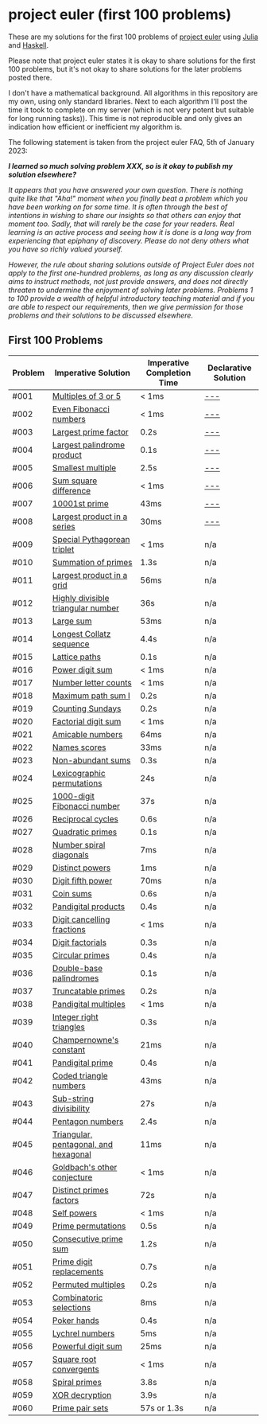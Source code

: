 # project euler (first 100 problems)

These are my solutions for the first 100 problems of [project euler](https://projecteuler.net) using [Julia](https://julialang.org/) and [Haskell](https://www.haskell.org/).

Please note that project euler states it is okay to share solutions for the first 100 problems, but it's not okay to share solutions for the later problems posted there.

I don't have a mathematical background. All algorithms in this repository are my own, using only standard libraries. Next to each algorithm I'll post the time it took to complete on my server (which is not very potent but suitable for long running tasks)). This time is not reproducible and only gives an indication how efficient or inefficient my algorithm is.

The following statement is taken from the project euler FAQ, 5th of January 2023:

***I learned so much solving problem XXX, so is it okay to publish my solution elsewhere?***

*It appears that you have answered your own question. There is nothing quite like that "Aha!" moment when you finally beat a problem which you have been working on for some time. It is often through the best of intentions in wishing to share our insights so that others can enjoy that moment too. Sadly, that will rarely be the case for your readers. Real learning is an active process and seeing how it is done is a long way from experiencing that epiphany of discovery. Please do not deny others what you have so richly valued yourself.*

*However, the rule about sharing solutions outside of Project Euler does not apply to the first one-hundred problems, as long as any discussion clearly aims to instruct methods, not just provide answers, and does not directly threaten to undermine the enjoyment of solving later problems. Problems 1 to 100 provide a wealth of helpful introductory teaching material and if you are able to respect our requirements, then we give permission for those problems and their solutions to be discussed elsewhere.*

## First 100 Problems

| Problem | Imperative Solution | Imperative Completion Time | Declarative Solution |
| --- | --- | --- | --- |
| #001 | [Multiples of 3 or 5](solutions-julia/001.jl) | < 1ms | [---](solutions-haskell/001.hs) | 
| #002 | [Even Fibonacci numbers](solutions-julia/002.jl) | < 1ms | [---](solutions-haskell/002.hs) |
| #003 | [Largest prime factor](solutions-julia/003.jl) | 0.2s | [---](solutions-haskell/003.hs) |
| #004 | [Largest palindrome product](solutions-julia/004.jl) | 0.1s | [---](solutions-haskell/004.hs) |
| #005 | [Smallest multiple](solutions-julia/005.jl) | 2.5s | [---](solutions-haskell/005.hs) |
| #006 | [Sum square difference](solutions-julia/006.jl) | < 1ms | [---](solutions-haskell/006.hs) |
| #007 | [10001st prime](solutions-julia/007.jl) | 43ms | [---](solutions-haskell/007.hs) |
| #008 | [Largest product in a series](solutions-julia/008.jl) | 30ms | [---](solutions-haskell/008.hs) |
| #009 | [Special Pythagorean triplet](solutions-julia/009.jl) | < 1ms | n/a |
| #010 | [Summation of primes](solutions-julia/010.jl) | 1.3s | n/a |
| #011 | [Largest product in a grid](solutions-julia/011.jl) | 56ms | n/a |
| #012 | [Highly divisible triangular number](solutions-julia/012.jl) | 36s | n/a |
| #013 | [Large sum](solutions-julia/013.jl) | 53ms | n/a |
| #014 | [Longest Collatz sequence](solutions-julia/014.jl) | 4.4s | n/a |
| #015 | [Lattice paths](solutions-julia/015.jl) | 0.1s | n/a |
| #016 | [Power digit sum](solutions-julia/016.jl) | < 1ms | n/a |
| #017 | [Number letter counts](solutions-julia/017.jl) | < 1ms | n/a |
| #018 | [Maximum path sum I](solutions-julia/018.jl) | 0.2s | n/a |
| #019 | [Counting Sundays](solutions-julia/019.jl) | 0.2s | n/a |
| #020 | [Factorial digit sum](solutions-julia/020.jl) | < 1ms | n/a |
| #021 | [Amicable numbers](solutions-julia/021.jl) | 64ms | n/a |
| #022 | [Names scores](solutions-julia/022.jl) | 33ms | n/a |
| #023 | [Non-abundant sums](solutions-julia/023.jl) | 0.3s | n/a |
| #024 | [Lexicographic permutations](solutions-julia/024.jl) | 24s | n/a |
| #025 | [1000-digit Fibonacci number](solutions-julia/025.jl) | 37s | n/a |
| #026 | [Reciprocal cycles](solutions-julia/026.jl) | 0.6s | n/a |
| #027 | [Quadratic primes](solutions-julia/027.jl) | 0.1s | n/a |
| #028 | [Number spiral diagonals](solutions-julia/028.jl) | 7ms | n/a |
| #029 | [Distinct powers](solutions-julia/029.jl) | 1ms | n/a |
| #030 | [Digit fifth power](solutions-julia/030.jl) | 70ms | n/a |
| #031 | [Coin sums](solutions-julia/031.jl) | 0.6s | n/a |
| #032 | [Pandigital products](solutions-julia/032.jl) | 0.4s | n/a |
| #033 | [Digit cancelling fractions](solutions-julia/033.jl) | < 1ms | n/a |
| #034 | [Digit factorials](solutions-julia/034.jl) | 0.3s | n/a |
| #035 | [Circular primes](solutions-julia/035.jl) | 0.4s | n/a |
| #036 | [Double-base palindromes](solutions-julia/036.jl) | 0.1s | n/a |
| #037 | [Truncatable primes](solutions-julia/037.jl) | 0.2s | n/a |
| #038 | [Pandigital multiples](solutions-julia/038.jl) | < 1ms | n/a |
| #039 | [Integer right triangles](solutions-julia/039.jl) | 0.3s | n/a |
| #040 | [Champernowne's constant](solutions-julia/040.jl) | 21ms | n/a |
| #041 | [Pandigital prime](solutions-julia/041.jl) | 0.4s | n/a |
| #042 | [Coded triangle numbers](solutions-julia/042.jl) | 43ms | n/a |
| #043 | [Sub-string divisibility](solutions-julia/043.jl) | 27s | n/a |
| #044 | [Pentagon numbers](solutions-julia/044.jl) | 2.4s | n/a |
| #045 | [Triangular, pentagonal, and hexagonal](solutions-julia/045.jl) | 11ms | n/a |
| #046 | [Goldbach's other conjecture](solutions-julia/046.jl) | < 1ms | n/a |
| #047 | [Distinct primes factors](solutions-julia/047.jl) | 72s | n/a |
| #048 | [Self powers](solutions-julia/048.jl) | < 1ms | n/a |
| #049 | [Prime permutations](solutions-julia/049.jl) | 0.5s | n/a |
| #050 | [Consecutive prime sum](solutions-julia/050.jl) | 1.2s | n/a |
| #051 | [Prime digit replacements](solutions-julia/051.jl) | 0.7s | n/a |
| #052 | [Permuted multiples](solutions-julia/052.jl) | 0.2s | n/a |
| #053 | [Combinatoric selections](solutions-julia/053.jl) | 8ms | n/a |
| #054 | [Poker hands](solutions-julia/054.jl) | 0.4s | n/a |
| #055 | [Lychrel numbers](solutions-julia/055.jl) | 5ms | n/a |
| #056 | [Powerful digit sum](solutions-julia/056.jl) | 25ms | n/a |
| #057 | [Square root convergents](solutions-julia/057.jl) | < 1ms | n/a |
| #058 | [Spiral primes](solutions-julia/058.jl) | 3.8s | n/a |
| #059 | [XOR decryption](solutions-julia/059.jl) | 3.9s | n/a |
| #060 | [Prime pair sets](solutions-julia/060.jl) | 57s or 1.3s | n/a |

